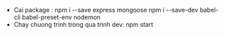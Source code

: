 - Cai package  : 
    npm i --save express mongoose
    npm i --save-dev babel-cli babel-preset-env nodemon
- Chay chuong trinh trong qua trinh dev:
    npm start
    